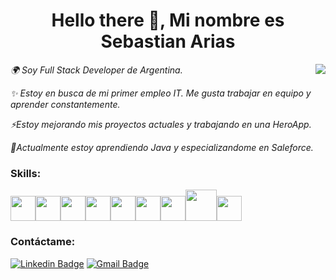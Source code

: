

<h1 align="center"> Hello there 👋, Mi nombre es Sebastian Arias </h1> 

<!--
 <img align="right"  src="https://2.bp.blogspot.com/-V46BHhgXtAg/VqafDb8v0dI/AAAAAAAAABo/sT03F3I5D64/s400/imagenes-con-movimiento-de-informatica-4.gif"/>
-->
 <img align="right"  src="https://media.giphy.com/media/5fBH6zo7vGRiVtF6asg/giphy-downsized-large.gif"/>
<p><em> 🌍 Soy Full Stack Developer de Argentina.
</em></p>
<p><em>✨ Estoy en busca de mi primer empleo IT. Me gusta trabajar en equipo y aprender constantemente.</em></p>
<p><em>⚡Estoy mejorando mis proyectos actuales y trabajando en una HeroApp.</em></p>
<p><em>🚀Actualmente estoy aprendiendo Java y especializandome en Saleforce.</em></p>
<p>

 
 <h3>Skills: </h3>
  <p align="left">
  <img src="https://d1muf25xaso8hp.cloudfront.net/https%3A%2F%2Fs3.amazonaws.com%2Fappforest_uf%2Ff1626705742673x345048931285492300%2FSalesForce_API_Connector.gif?w=&h=&auto=compress&dpr=1&fit=max" width="40"><img src="https://media3.giphy.com/media/ln7z2eWriiQAllfVcn/200w.webp" width="40"><img src="https://media3.giphy.com/media/kdFc8fubgS31b8DsVu/giphy.webp" width="40"><img src="https://i.giphy.com/media/eNAsjO55tPbgaor7ma/200w.webp" width="40"><img src="https://media.giphy.com/media/XAxylRMCdpbEWUAvr8/giphy.gif" width="40"><img src="https://media.giphy.com/media/fsEaZldNC8A1PJ3mwp/giphy.gif" width="40"><img src="https://i.giphy.com/media/IdyAQJVN2kVPNUrojM/200.webp" width="40"><img src="https://media.giphy.com/media/kH1DBkPNyZPOk0BxrM/giphy.gif" width="50"><img src="https://media.giphy.com/media/KzJkzjggfGN5Py6nkT/giphy.gif" width="40">
</p>

 
<div align="left">
<h3>Contáctame: </h3>

  [![Linkedin Badge](https://img.shields.io/badge/-SebastianArias-blue?style=flat-square&logo=Linkedin&logoColor=white&link=https://www.linkedin.com/in/sebastián47arias/)](https://www.linkedin.com/in/sebastián47arias/)
  [![Gmail Badge](https://img.shields.io/badge/-sebastian.arias4214@gmail.com-c14438?style=flat-square&logo=Gmail&logoColor=white&link=mailto:sebastian.arias4214@gmail.com)](mailto:sebastian.arias4214@gmail.com)

 

</div>



 
 
<!--
**serjtankian/serjtankian** is a ✨ _special_ ✨ repository because its `README.md` (this file) appears on your GitHub profile.

Here are some ideas to get you started:

- 🔭 I’m currently working on ...
- 🌱 I’m currently learning ...
- 👯 I’m looking to collaborate on ...
- 🤔 I’m looking for help with ...
- 💬 Ask me about ...
- 📫 How to reach me: ...
- 😄 Pronouns: ...
- ⚡ Fun fact: ...
-->
